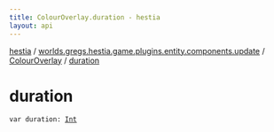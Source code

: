 ```yaml
---
title: ColourOverlay.duration - hestia
layout: api
---
```


<div class='api-docs-breadcrumbs'><a href="../../index.html">hestia</a> / <a href="../index.html">worlds.gregs.hestia.game.plugins.entity.components.update</a> / <a href="index.html">ColourOverlay</a> / <a href="./duration.html">duration</a></div>

# duration

<div class="signature"><code><span class="keyword">var </span><span class="identifier">duration</span><span class="symbol">: </span><a href="https://kotlinlang.org/api/latest/jvm/stdlib/kotlin/-int/index.html"><span class="identifier">Int</span></a></code></div>
